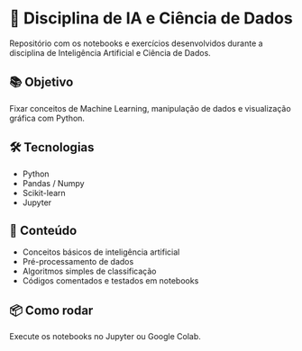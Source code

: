# 🤖 Disciplina de IA e Ciência de Dados

Repositório com os notebooks e exercícios desenvolvidos durante a disciplina de Inteligência Artificial e Ciência de Dados.

## 📚 Objetivo

Fixar conceitos de Machine Learning, manipulação de dados e visualização gráfica com Python.

## 🛠️ Tecnologias

- Python
- Pandas / Numpy
- Scikit-learn
- Jupyter

## 📄 Conteúdo

- Conceitos básicos de inteligência artificial
- Pré-processamento de dados
- Algoritmos simples de classificação
- Códigos comentados e testados em notebooks

## 📦 Como rodar

Execute os notebooks no Jupyter ou Google Colab.
